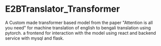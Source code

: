 # E2BTranslator_Transformer
A Custom made transformer based model from the paper "Attention is all you need" for machine translation of english to bengali translation using pytorch. a frontend for interaction with the model using react and backend service with mysql and flask.
